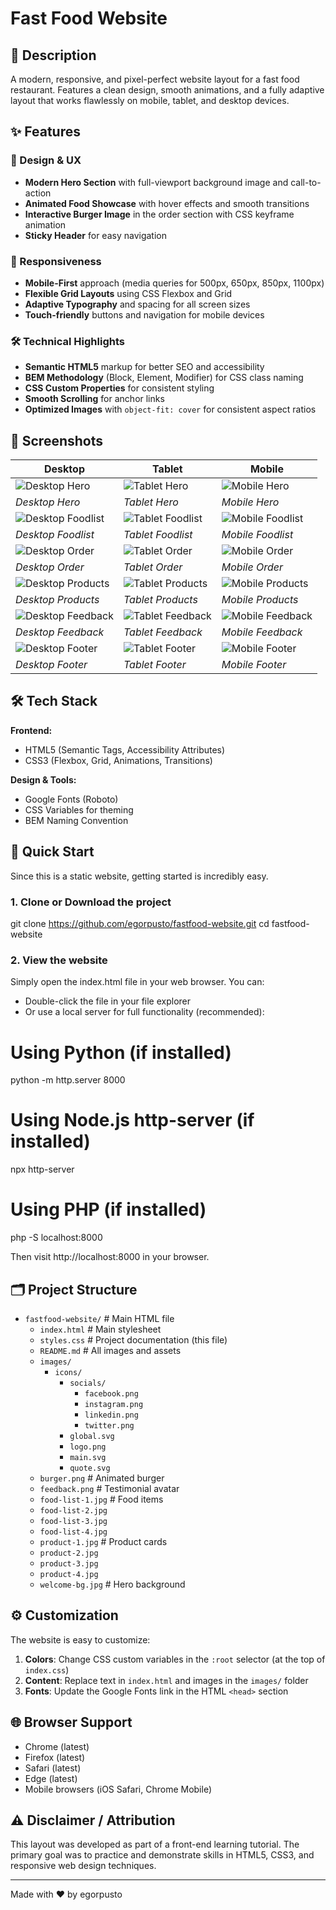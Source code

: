 # Fast Food Website

## 📝 Description
A modern, responsive, and pixel-perfect website layout for a fast food restaurant. Features a clean design, smooth animations, and a fully adaptive layout that works flawlessly on mobile, tablet, and desktop devices.

## ✨ Features

### 🎨 Design & UX
- **Modern Hero Section** with full-viewport background image and call-to-action
- **Animated Food Showcase** with hover effects and smooth transitions
- **Interactive Burger Image** in the order section with CSS keyframe animation
- **Sticky Header** for easy navigation

### 📱 Responsiveness
- **Mobile-First** approach (media queries for 500px, 650px, 850px, 1100px)
- **Flexible Grid Layouts** using CSS Flexbox and Grid
- **Adaptive Typography** and spacing for all screen sizes
- **Touch-friendly** buttons and navigation for mobile devices

### 🛠 Technical Highlights
- **Semantic HTML5** markup for better SEO and accessibility
- **BEM Methodology** (Block, Element, Modifier) for CSS class naming
- **CSS Custom Properties** for consistent styling
- **Smooth Scrolling** for anchor links
- **Optimized Images** with `object-fit: cover` for consistent aspect ratios

## 📸 Screenshots

| Desktop | Tablet | Mobile |
|---------|--------|-------------|
| ![Desktop Hero](images/screenshots/desktop-hero.jpg) | ![Tablet Hero](images/screenshots/tablet-hero.jpg) | ![Mobile Hero](images/screenshots/phone-hero.jpg) |
| *Desktop Hero* | *Tablet Hero* | *Mobile Hero* |
| ![Desktop Foodlist](images/screenshots/desktop-foodlist.jpg) | ![Tablet Foodlist](images/screenshots/tablet-foodlist.jpg) | ![Mobile Foodlist](images/screenshots/phone-foodlist.jpg) |
| *Desktop Foodlist* | *Tablet Foodlist* | *Mobile Foodlist* |
| ![Desktop Order](images/screenshots/desktop-order.jpg) | ![Tablet Order](images/screenshots/tablet-order.jpg) | ![Mobile Order](images/screenshots/phone-order.jpg) |
| *Desktop Order* | *Tablet Order* | *Mobile Order* |
| ![Desktop Products](images/screenshots/desktop-products.jpg) | ![Tablet Products](images/screenshots/tablet-products.jpg) | ![Mobile Products](images/screenshots/phone-products.jpg) |
| *Desktop Products* | *Tablet Products* | *Mobile Products* |
| ![Desktop Feedback](images/screenshots/desktop-feedback.jpg) | ![Tablet Feedback](images/screenshots/tablet-feedback.jpg) | ![Mobile Feedback](images/screenshots/phone-feedback.jpg) |
| *Desktop Feedback* | *Tablet Feedback* | *Mobile Feedback* |
| ![Desktop Footer](images/screenshots/desktop-footer.jpg) | ![Tablet Footer](images/screenshots/tablet-footer.jpg) | ![Mobile Footer](images/screenshots/phone-footer.jpg) |
| *Desktop Footer* | *Tablet Footer* | *Mobile Footer* |

## 🛠 Tech Stack

**Frontend:**
- HTML5 (Semantic Tags, Accessibility Attributes)
- CSS3 (Flexbox, Grid, Animations, Transitions)

**Design & Tools:**
- Google Fonts (Roboto)
- CSS Variables for theming
- BEM Naming Convention

## 🚀 Quick Start

Since this is a static website, getting started is incredibly easy.

### 1. Clone or Download the project

git clone https://github.com/egorpusto/fastfood-website.git
cd fastfood-website

### 2. View the website

Simply open the index.html file in your web browser. You can:

* Double-click the file in your file explorer
* Or use a local server for full functionality (recommended):

# Using Python (if installed)
python -m http.server 8000

# Using Node.js http-server (if installed)
npx http-server

# Using PHP (if installed)
php -S localhost:8000

Then visit http://localhost:8000 in your browser.

## 🗂 Project Structure

- `fastfood-website/`       # Main HTML file
  - `index.html`            # Main stylesheet
  - `styles.css`            # Project documentation (this file)
  - `README.md`             # All images and assets
  - `images/`
    - `icons/`
      - `socials/`
        - `facebook.png`
        - `instagram.png`
        - `linkedin.png`
        - `twitter.png`
      - `global.svg` 
      - `logo.png`
      - `main.svg`
      - `quote.svg`
  - `burger.png`           # Animated burger
  - `feedback.png`         # Testimonial avatar
  - `food-list-1.jpg`      # Food items
  - `food-list-2.jpg`  
  - `food-list-3.jpg`  
  - `food-list-4.jpg`  
  - `product-1.jpg`        # Product cards 
  - `product-2.jpg`  
  - `product-3.jpg`  
  - `product-4.jpg`  
  - `welcome-bg.jpg`       # Hero background


## ⚙️ Customization

The website is easy to customize:

1.  **Colors**: Change CSS custom variables in the `:root` selector (at the top of `index.css`)
2.  **Content**: Replace text in `index.html` and images in the `images/` folder
3.  **Fonts**: Update the Google Fonts link in the HTML `<head>` section

## 🌐 Browser Support

*   Chrome (latest)
*   Firefox (latest)
*   Safari (latest)
*   Edge (latest)
*   Mobile browsers (iOS Safari, Chrome Mobile)

## ⚠️ Disclaimer / Attribution

This layout was developed as part of a front-end learning tutorial. The primary goal was to practice and demonstrate skills in HTML5, CSS3, and responsive web design techniques.

---

Made with ❤️ by egorpusto